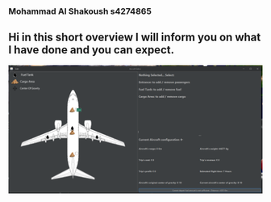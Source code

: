 ### Mohammad Al Shakoush s4274865

## Hi in this short overview I will inform you on what I have done and you can expect.
![Editor](images/readme/AircraftEditor.PNG)
